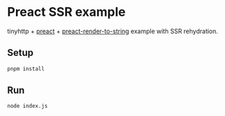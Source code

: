 # Preact SSR example

tinyhttp + [preact](https://preactjs.com) + [preact-render-to-string](https://github.com/preactjs/preact-render-to-string) example with SSR rehydration.

## Setup

```sh
pnpm install
```

## Run

```sh
node index.js
```
